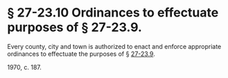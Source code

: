 # § 27-23.10 Ordinances to effectuate purposes of § 27-23.9.

<p>Every county, city and town is authorized to enact and enforce appropriate ordinances to effectuate the purposes of § <a href='http://law.lis.virginia.gov/vacode/27-23.9/'>27-23.9</a>.</p><p>1970, c. 187.</p>